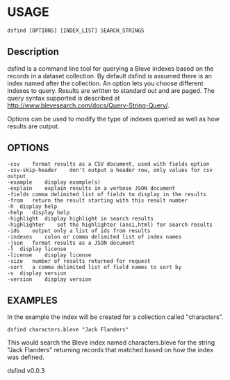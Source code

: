 
# USAGE

    dsfind [OPTIONS] [INDEX_LIST] SEARCH_STRINGS


## Description

dsfind is a command line tool for querying a Bleve indexes based on the records in a 
dataset collection. By default dsfind is assumed there is an index named after the 
collection. An option lets you choose different indexes to query. Results are 
written to standard out and are paged. The query syntax supported is described
at http://www.blevesearch.com/docs/Query-String-Query/.

Options can be used to modify the type of indexes queried as well as how results
are output.

## OPTIONS

	-csv	format results as a CSV document, used with fields option
	-csv-skip-header	don't output a header row, only values for csv output
	-example	display example(s)
	-explain	explain results in a verbose JSON document
	-fields	comma delimited list of fields to display in the results
	-from	return the result starting with this result number
	-h	display help
	-help	display help
	-highlight	display highlight in search results
	-highlighter	set the highlighter (ansi,html) for search results
	-ids	output only a list of ids from results
	-indexes	colon or comma delimited list of index names
	-json	format results as a JSON document
	-l	display license
	-license	display license
	-size	number of results returned for request
	-sort	a comma delimited list of field names to sort by
	-v	display version
	-version	display version


## EXAMPLES

In the example the index will be created for a collection called "characters".

    dsfind characters.bleve "Jack Flanders"

This would search the Bleve index named characters.bleve for the string "Jack Flanders" 
returning records that matched based on how the index was defined.

dsfind v0.0.3
